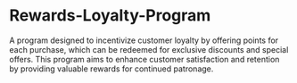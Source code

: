 # Rewards-Loyalty-Program
A program designed to incentivize customer loyalty by offering points for each purchase, which can be redeemed for exclusive discounts and special offers. This program aims to enhance customer satisfaction and retention by providing valuable rewards for continued patronage.
